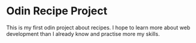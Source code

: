 # Odin Recipe Project
This is my first odin project about recipes. I hope to learn more about web development than I already know and practise more my skills.
